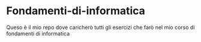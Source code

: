 # Fondamenti-di-informatica

Queso è il mio repo dove caricherò tutti gli esercizi che farò nel mio corso di fondamenti di informatica